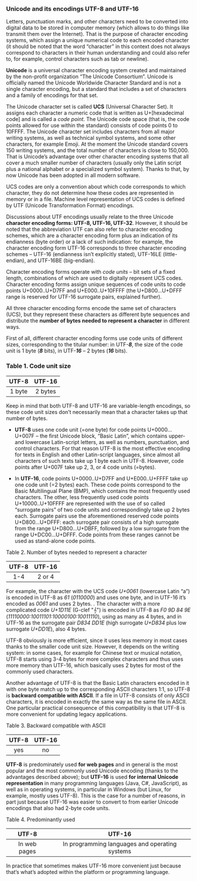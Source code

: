 ### Unicode and its encodings UTF-8 and UTF-16
Letters, punctuation marks, and other characters need to be converted into digital data to be stored in computer memory (which allows to do things like transmit them over the Internet). That is the purpose of character encoding systems, which assign a unique numerical code to each encoded character (it should be noted that the word “character” in this context does not always correspond to characters in their human understanding and could also refer to, for example, control characters such as tab or newline).

**Unicode** is a universal character encoding system created and maintained by the non-profit organization “The Unicode Consortium”. Unicode is officially named the Unicode Worldwide Character Standard and is not a single character encoding, but a standard that includes a set of characters and a family of encodings for that set.

The Unicode character set is called **UCS** (Universal Character Set). It assigns each character a numeric code that is written as U+[hexadecimal code] and is called a _code point_. The Unicode code space (that is, the code points allowed for use within the standard) consists of code points 0 to 10FFFF. The Unicode character set includes characters from all major writing systems, as well as technical symbol systems, and some other characters, for example Emoji.  At the moment the Unicode standard covers 150 writing systems, and the total number of characters is close to 150,000. That is Unicode’s advantage over other character encoding systems that all cover a much smaller number of characters (usually only the Latin script plus a national alphabet or a specialized symbol system). Thanks to that, by now Unicode has been adopted in all modern software.

UCS codes are only a convention about which code corresponds to which character, they do not determine how these codes are represented in memory or in a file. Machine level representation of UCS codes is defined by UTF (Unicode Transformation Format) encodings.

Discussions about UTF encodings usually relate to the three Unicode **character encoding forms: UTF-8, UTF-16, UTF-32**. However, it should be noted that the abbreviation UTF can also refer to character encoding schemes, which are a character encoding form plus an indication of its endianness (byte order) or a lack of such indication: for example, the character encoding form UTF-16 corresponds to three character encoding schemes – UTF-16 (endianness isn’t explicitly stated), UTF-16LE (little-endian), and UTF-16BE (big-endian).

Character encoding forms operate with _code units_ – bit sets of a fixed length, combinations of which are used to digitally represent UCS codes. Character encoding forms assign unique sequences of code units to code points U+0000..U+D7FF and U+E000..U+10FFFF (the U+D800...U+DFFF range is reserved for UTF-16 surrogate pairs, explained further).

All three character encoding forms encode the same set of characters (UCS), but they represent these characters as different byte sequences and distribute the **number of bytes needed to represent a character** in different ways.

First of all, different character encoding forms use code units of different sizes, corresponding to the titular number: in UTF-**_8_**, the size of the code unit is 1 byte (**_8_** bits), in UTF-**_16_** – 2 bytes (**_16_** bits).

### Table 1. Code unit size

| UTF-8  | UTF-16  |
|:------:|:------:|
|1 byte|2 bytes|

Keep in mind that both UTF-8 and UTF-16 are variable-length encodings, so these code unit sizes don’t necessarily mean that a character takes up that number of bytes.

* **UTF-8** uses one code unit (=one byte) for code points U+0000…U+007F – the first Unicode block, “Basic Latin”, which contains upper- and lowercase Latin-script letters, as well as numbers, punctuation, and control characters. For that reason UTF-8 is the most effective encoding for texts in English and other Latin-script languages, since almost all characters of such texts take up 1 byte each in UTF-8. However, code points after U+007F take up 2, 3, or 4 code units (=bytes).

* In **UTF-16**, code points U+0000..U+D7FF and U+E000..U+FFFF take up one code unit (=2 bytes) each. These code points correspond to the Basic Multilingual Plane (BMP), which contains the most frequently used characters. The other, less frequently used code points U+10000..U+10FFFF are represented with the use of so called “surrogate pairs” of two code units and correspondingly take up 2 bytes each. Surrogate pairs use the aforementioned reserved code points U+D800…U+DFFF: each surrogate pair consists of a high surrogate from the range U+D800…U+DBFF, followed by a low surrogate from the range U+DC00…U+DFFF. Code points from these ranges cannot be used as stand-alone code points.

Table 2. Number of bytes needed to represent a character

| UTF-8  | UTF-16  |
|:------:|:------:|
|1-4|2 or 4|

For example, the character with the UCS code _U+0061_ (lowercase Latin “a”) is encoded in UTF-8 as _61_ (_0110000_) and uses one byte, and in UTF-16 it’s encoded as _0061_ and uses 2 bytes. . The character with a more complicated code _U+1D11E_ (G-clef "&#119070;") is encoded in UTF-8 as _F0 9D 84 9E_ (_11110000:10011101:10000100:10011110_), using as many as 4 bytes, and in UTF-16 as the surrogate pair _D834 DD1E_ (high surrogate _U+D834_ plus low surrogate _U+DD1E_), also 4 bytes.

UTF-8 obviously is more efficient, since it uses less memory in most cases thanks to the smaller code unit size. However, it depends on the writing system: in some cases, for example for Chinese text or musical notation, UTF-8 starts using 3-4 bytes for more complex characters and thus uses more memory than UTF-16, which basically uses 2 bytes for most of the commonly used characters.

Another advantage of UTF-8 is that the Basic Latin characters encoded in it with one byte match up to the corresponding ASCII characters 1:1, so UTF-8 is **backward compatible with ASCII**. If a file in UTF-8 consists of only ASCII characters, it is encoded in exactly the same way as the same file in ASCII. One particular practical consequence of this compatibility is that UTF-8 is more convenient for updating legacy applications.

Table 3. Backward compatible with ASCII

| UTF-8  | UTF-16  |
|:------:|:------:|
|yes|no|

**UTF-8** is predominately used **for web pages** and in general is the most popular and the most commonly used Unicode encoding (thanks to the advantages described above); but **UTF-16** is used **for internal Unicode representation** in many programming languages (Java, C#, JavaScript), as well as in operating systems, in particular in Windows (but Linux, for example, mostly uses UTF-8). This is the case for a number of reasons, in part just because UTF-16 was easier to convert to from earlier Unicode encodings that also had 2-byte code units.

Table 4. Predominantly used

| UTF-8  | UTF-16  |
|:------:|:------:|
|In web pages|In programming languages and operating systems|

In practice that sometimes makes UTF-16 more convenient just because that’s what’s adopted within the platform or programming language.

